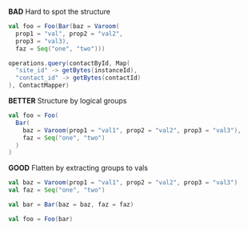 **BAD** Hard to spot the structure
```scala
val foo = Foo(Bar(baz = Varoom(
  prop1 = "val", prop2 = "val2",
  prop3 = "val3),
  faz = Seq("one", "two")))
```
```scala
operations.query(contactById, Map(
  "site_id" -> getBytes(instanceId),
  "contact_id" -> getBytes(contactId)
), ContactMapper)
```

**BETTER** Structure by logical groups
```scala
val foo = Foo(
  Bar(
    baz = Varoom(prop1 = "val1", prop2 = "val2", prop3 = "val3"),
    faz = Seq("one", "two")
  )
)
```
**GOOD** Flatten by extracting groups to vals
```scala
val baz = Varoom(prop1 = "val1", prop2 = "val2", prop3 = "val3")
val faz = Seq("one", "two")

val bar = Bar(baz = baz, faz = faz)

val foo = Foo(bar)
```


